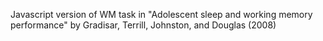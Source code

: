 Javascript version of WM task in "Adolescent sleep and working memory performance" by Gradisar, Terrill, Johnston, and Douglas (2008)